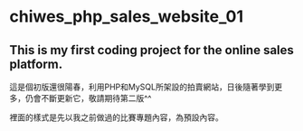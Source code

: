 # chiwes_php_sales_website_01
<h2>This is my first coding project for the online sales platform.</h2>
<p>這是個初版還很陽春，利用PHP和MySQL所架設的拍賣網站，日後隨著學到更多，仍會不斷更新它，敬請期待第二版^^</p>
<p>裡面的樣式是先以我之前做過的比賽專題內容，為預設內容。</p>
